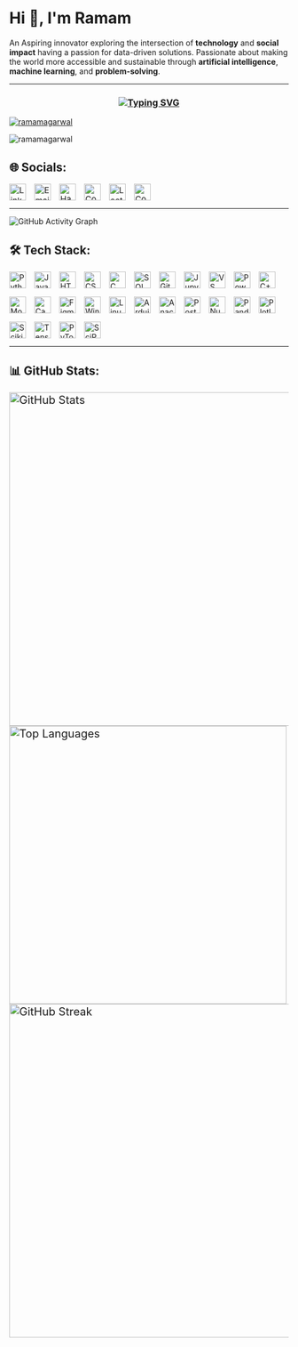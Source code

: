 # Hi 👋, I'm Ramam

An Aspiring innovator exploring the intersection of **technology** and **social impact** having a passion for data-driven solutions. Passionate about making the world more accessible and sustainable through **artificial intelligence**, **machine learning**, and **problem-solving**.

---

<h3 align="center">
    <a href="https://git.io/typing-svg">
        <img src="https://readme-typing-svg.demolab.com?font=Fira+Code&weight=500&size=22&duration=3500&pause=1000&color=447FF7&center=true&vCenter=true&width=700&lines=A+Passionate+FullStack+Developer" alt="Typing SVG" />
    </a>
</h3>

<p align="left"> 
    <a href="https://github.com/ryo-ma/github-profile-trophy">
        <img src="https://github-profile-trophy.vercel.app/?username=ramamagarwal" alt="ramamagarwal" />
    </a> 
</p>
<p align="left"> <img src="https://komarev.com/ghpvc/?username=ramamagarwal&label=Profile%20views&color=0e75b6&style=flat" alt="ramamagarwal" /> </p>

## 🌐 Socials:

<div style="display: flex; gap: 15px; font-size: 15px;">
  <a href="https://linkedin.com/in/ramam-agarwal-51363716b/" target="_blank">
    <img src="https://img.shields.io/badge/LinkedIn-0077B5?logo=linkedin&logoColor=white" alt="LinkedIn" height="30"/>
  </a>
  <a href="mailto:ramamagarwal1234@gmail.com" target="_blank">
    <img src="https://img.shields.io/badge/Email-D14836?logo=gmail&logoColor=white" alt="Email" height="30"/>
  </a>
  <a href="https://www.hackerrank.com/2215001426_Ramam" target="_blank">
    <img src="https://img.shields.io/badge/HackerRank-2EC866?logo=hackerrank&logoColor=white" alt="HackerRank" height="30"/>
  </a>
  <a href="https://www.codechef.com/users/ramam123" target="_blank">
    <img src="https://img.shields.io/badge/CodeChef-5B4638?logo=codechef&logoColor=white" alt="CodeChef" height="30"/>
  </a>
  <a href="https://leetcode.com/Ramam_Agarwal/" target="_blank">
    <img src="https://img.shields.io/badge/LeetCode-FFA116?logo=leetcode&logoColor=white" alt="LeetCode" height="30"/>
  </a>
  <a href="https://codeforces.com/profile/ramamagarwal1234" target="_blank">
    <img src="https://img.shields.io/badge/Codeforces-1F8ACB?logo=codeforces&logoColor=white" alt="Codeforces" height="30"/>
  </a>
</div>

---

![GitHub Activity Graph](https://github-readme-activity-graph.vercel.app/graph?username=RamamAgarwal&theme=github)

## 🛠️ Tech Stack:

<div style="display: flex; flex-wrap: wrap; gap: 15px;">

<img src="https://img.shields.io/badge/Python-3776AB?logo=python&logoColor=white" alt="Python" height="30"/>
<img src="https://img.shields.io/badge/Java-007396?logo=java&logoColor=white" alt="Java" height="30"/>
<img src="https://img.shields.io/badge/HTML5-E34F26?logo=html5&logoColor=white" alt="HTML5" height="30"/>
<img src="https://img.shields.io/badge/CSS3-1572B6?logo=css3&logoColor=white" alt="CSS3" height="30"/>
<img src="https://img.shields.io/badge/C-00599C?logo=c&logoColor=white" alt="C" height="30"/>
<img src="https://img.shields.io/badge/SQL-003B57?logo=postgresql&logoColor=white" alt="SQL" height="30"/>
<img src="https://img.shields.io/badge/Git-F05032?logo=git&logoColor=white" alt="Git" height="30"/>
<img src="https://img.shields.io/badge/Jupyter-F37626?logo=jupyter&logoColor=white" alt="Jupyter" height="30"/>
<img src="https://img.shields.io/badge/VS%20Code-007ACC?logo=visual-studio-code&logoColor=white" alt="VS Code" height="30"/>
<img src="https://img.shields.io/badge/Powershell-5391FE?logo=powershell&logoColor=white" alt="Powershell" height="30"/>
<img src="https://img.shields.io/badge/C++-00599C?logo=c%2B%2B&logoColor=white" alt="C++" height="30"/>
<img src="https://img.shields.io/badge/MongoDB-47A248?logo=mongodb&logoColor=white" alt="MongoDB" height="30"/>
<img src="https://img.shields.io/badge/Canva-00C4CC?logo=canva&logoColor=white" alt="Canva" height="30"/>
<img src="https://img.shields.io/badge/Figma-F24E1E?logo=figma&logoColor=white" alt="Figma" height="30"/>
<img src="https://img.shields.io/badge/Windows%20Terminal-4D4D4D?logo=windows-terminal&logoColor=white" alt="Windows Terminal" height="30"/>
<img src="https://img.shields.io/badge/Linux-FCC624?logo=linux&logoColor=black" alt="Linux" height="30"/>
<img src="https://img.shields.io/badge/Arduino-00979D?logo=arduino&logoColor=white" alt="Arduino" height="30"/>
<img src="https://img.shields.io/badge/Anaconda-44A833?logo=anaconda&logoColor=white" alt="Anaconda" height="30"/>
<img src="https://img.shields.io/badge/PostgreSQL-336791?logo=postgresql&logoColor=white" alt="PostgreSQL" height="30"/>
<img src="https://img.shields.io/badge/NumPy-013243?logo=numpy&logoColor=white" alt="NumPy" height="30"/>
<img src="https://img.shields.io/badge/Pandas-150458?logo=pandas&logoColor=white" alt="Pandas" height="30"/>
<img src="https://img.shields.io/badge/Plotly-3C4D8A?logo=plotly&logoColor=white" alt="Plotly" height="30"/>
<img src="https://img.shields.io/badge/Scikit--learn-F7931E?logo=scikit-learn&logoColor=white" alt="Scikit-learn" height="30"/>
<img src="https://img.shields.io/badge/TensorFlow-FF6F00?logo=tensorflow&logoColor=white" alt="TensorFlow" height="30"/>
<img src="https://img.shields.io/badge/PyTorch-EE4C2C?logo=pytorch&logoColor=white" alt="PyTorch" height="30"/>
<img src="https://img.shields.io/badge/SciPy-8A9B7E?logo=scipy&logoColor=white" alt="SciPy" height="30"/>

</div>

---

## 📊 GitHub Stats:

<div style="font-size: 20px;">

<img src="https://github-readme-stats.vercel.app/api?username=RamamAgarwal&show_icons=true&theme=radical" alt="GitHub Stats" width="600"/>

<img src="https://github-readme-stats.vercel.app/api/top-langs/?username=RamamAgarwal&layout=compact&theme=radical" alt="Top Languages" width="500"/>

<img src="https://github-readme-streak-stats.herokuapp.com/?user=RamamAgarwal&theme=radical&hide_border=true" alt="GitHub Streak" width="600"/>

</div>
